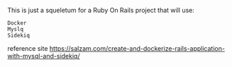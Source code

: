 This is just a squeletum for a Ruby On Rails project that will use:

    Docker
    Myslq 
    Sidekiq

reference site 
    https://salzam.com/create-and-dockerize-rails-application-with-mysql-and-sidekiq/    